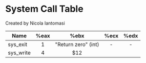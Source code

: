 # System Call Table

Created by Nicola Iantomasi

| Name      | %eax |       %ebx        |  %ecx  | %edx  |
|-----------|:----:|:-----------------:|:------:|:-----:|
| sys_exit  |  1   | "Return zero" (int) |   -    |   -   |
| sys_write |  4   |        $12        |        |       |